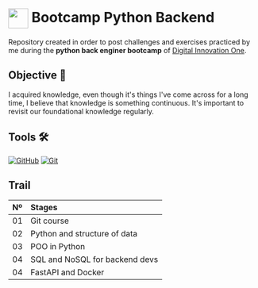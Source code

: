<h1>
    <a href="https://www.dio.me/">
     <img align="center" width="40px" src="https://hermes.digitalinnovation.one/assets/diome/logo-minimized.png"></a>
    <span> Bootcamp Python Backend </span>
</h1>

Repository created in order to post challenges and exercises practiced by me during the **python back enginer bootcamp** of [Digital Innovation One](https://www.dio.me/).


## Objective 🎯
I acquired knowledge, even though it's things I've come across for a long time, I believe that knowledge is something continuous. It's important to revisit our foundational knowledge regularly.
## Tools 🛠️
[![GitHub](https://img.shields.io/badge/GitHub-000?style=for-the-badge&logo=github&logoColor=30A3DC)](https://docs.github.com/)
[![Git](https://img.shields.io/badge/Git-000?style=for-the-badge&logo=git&logoColor=E94D5F)](https://git-scm.com/doc)


## Trail
<table>
  <thead>
    <tr align="left">
      <th>Nº</th>
      <th>Stages</th>
  <!--
      <th>Materiais de Apoio</th>
-->
    </tr>
  </thead>
  <tbody align="left">
    <tr>
      <td>01</td>
      <td>Git course</td>
  <!--
      <td align="center">
        <a href="">
           <img align="center" alt="Auxiliary material" src="https://img.shields.io/badge/Ver%20Material-30A3DC?style=for-the-badge">
        </a>
      </td>        
    </tr>
-->
   <tr>
      <td>02</td>
      <td>Python and structure of data</td>
    <!--
     <td align="center">
       <a href="">
           <img align="center" alt="Auxiliary material" src="https://img.shields.io/badge/Ver%20Material-E94D5F?style=for-the-badge">
        </a>
    </td>
    </tr>
   -->
   <tr>
      <td>03</td>
      <td>POO in Python</td>
  <!--
      <td align="center">
      <a href="">
           <img align="center" alt="Auxiliary material" src="https://img.shields.io/badge/Ver%20Material-30A3DC?style=for-the-badge">
        </a>
-->
      </td>    
    </tr>
    <tr>
      <td>04</td>
      <td>SQL and NoSQL for backend devs</td>
   <!--
     <td align="center">
        <a href="">
           <img align="center" alt="Auxiliary material" src="https://img.shields.io/badge/Ver%20Material-E94D5F?style=for-the-badge">
        </a>
  -->
    </td>    
    </tr>
      <tr>
          <td>04</td>
      <td>FastAPI and Docker</td>
   <!--
      <td align="center">
           <a href="">
               <img align="center" alt="Auxiliary material" src="https://img.shields.io/badge/Ver%20Material-E94D5F?style=for-the-badge">
    </a>
-->
  </td>    
</tr>
  </tbody>
  <tfoot></tfoot>
</table>
<!--
---
##  Desafio: Profile README
-->
<!--
Contribua no diretório "Community", criando um Profile README contendo informações sobre você que deseje compartilhar com a comunidade. Para isso, você pode inserir: badges indicando suas habilidades; cards com suas estatísticas no GitHub e projetos que criou, colaborou ou que deseje que outras pessoas colaborem. Além disso, você pode inserir também links para seus desafios de projeto e artigos na plataforma da [Digital Innovation One](https://www.dio.me/). <br>
 Inspire-se consultando os exemplos na pasta [`community`](https://github.com/digitalinnovationone/dio-lab-open-source/tree/main/community), confira alguns utilitários na pasta [`utils`](https://github.com/digitalinnovationone/dio-lab-open-source/tree/main/utils) e use sua criatividade para criar o seu 😊💙.
 

